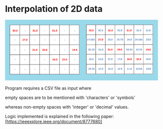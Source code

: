 # Interpolation of 2D data

![alt text](sample_output.png)

Program requires a CSV file as input where 

empty spaces are to be mentioned with 'characters' or 'symbols' 

whereas non-empty spaces with 'integer' or 'decimal' values. 



Logic implemented is explained in the following paper:
[https://ieeexplore.ieee.org/document/8777680]

